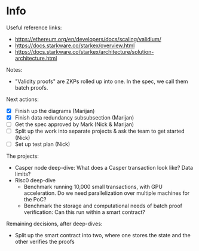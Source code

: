 # Info

Useful reference links:
- https://ethereum.org/en/developers/docs/scaling/validium/
- https://docs.starkware.co/starkex/overview.html
- https://docs.starkware.co/starkex/architecture/solution-architecture.html

Notes:
- "Validity proofs" are ZKPs rolled up into one. In the spec, we call them batch
  proofs.

Next actions:
- [x] Finish up the diagrams (Marijan)
- [x] Finish data redundancy subsubsection (Marijan)
- [ ] Get the spec approved by Mark (Nick & Marijan)
- [ ] Split up the work into separate projects & ask the team to get started (Nick)
- [ ] Set up test plan (Nick)

The projects:
- Casper node deep-dive: What does a Casper transaction look like? Data limits?
- Risc0 deep-dive
  * Benchmark running 10,000 small transactions, with GPU acceleration. Do we
    need parallelization over multiple machines for the PoC?
  * Benchmark the storage and computational needs of batch proof verification:
    Can this run within a smart contract?

Remaining decisions, after deep-dives:
- Split up the smart contract into two, where one stores the state and the other
  verifies the proofs



